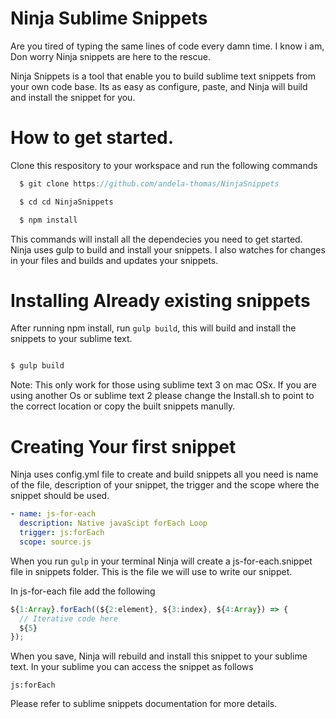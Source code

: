 # Ninja Sublime Snippets

Are you tired of typing the same lines of code every damn time. I know i am, Don worry Ninja snippets are here to the rescue.

Ninja Snippets is a tool that enable you to build sublime text snippets from your own code base. Its as easy as configure, paste, and Ninja will build and install the snippet for you.

# How to get started.

Clone this respository to your workspace and run the following commands

```javascript
  $ git clone https://github.com/andela-thomas/NinjaSnippets

  $ cd cd NinjaSnippets

  $ npm install

```

This commands will install all the dependecies you need to get started. Ninja uses gulp to build and install your snippets. I also watches for changes in  your files and builds and updates your snippets.

# Installing Already existing snippets

After running npm install, run `gulp build`,  this will build and install the snippets to your sublime text.

```bash

$ gulp build

```

Note: This only work for those using sublime text 3 on mac OSx. If you are using another Os or sublime text 2 please change the Install.sh to point to the correct location or copy the built snippets manully.


# Creating Your first snippet

Ninja uses config.yml file to create and build snippets all you need is name of the file, description of your snippet, the trigger and the scope where the snippet should be used.

```yaml
- name: js-for-each
  description: Native javaScipt forEach Loop
  trigger: js:forEach
  scope: source.js
```

When you run `gulp` in your terminal  Ninja will create a js-for-each.snippet file in snippets folder. This is the file we will use to write our snippet.

In js-for-each file add the following

```javascript
${1:Array}.forEach((${2:element}, ${3:index}, ${4:Array}) => {
  // Iterative code here
  ${5}
});

```

When you save, Ninja will rebuild and install this snippet to your sublime text. In your sublime you can access the snippet  as follows

```
js:forEach

```

Please refer to sublime snippets documentation for more details.





